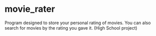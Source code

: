 # movie_rater
Program designed to store your personal rating of movies. You can also search for movies by the rating you gave it. (High School project)

